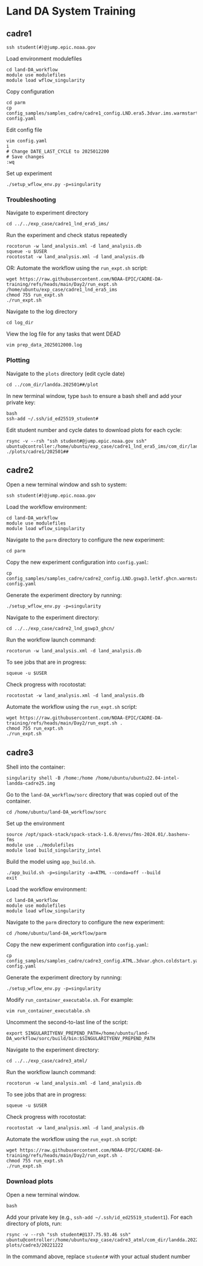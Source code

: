 # Land DA System Training

## cadre1

`ssh student(#)@jump.epic.noaa.gov`

Load environment modulefiles
```
cd land-DA_workflow
module use modulefiles
module load wflow_singularity
```

Copy configuration 
```
cd parm
cp config_samples/samples_cadre/cadre1_config.LND.era5.3dvar.ims.warmstart.yaml config.yaml
```

Edit config file
```
vim config.yaml
i
# Change DATE_LAST_CYCLE to 2025012200
# Save changes
:wq
```

Set up experiment
```
./setup_wflow_env.py -p=singularity
```

### Troubleshooting
Navigate to experiment directory
```
cd ../../exp_case/cadre1_lnd_era5_ims/
```

Run the experiment and check status repeatedly
```
rocotorun -w land_analysis.xml -d land_analysis.db
squeue -u $USER
rocotostat -w land_analysis.xml -d land_analysis.db
```

OR: Automate the workflow using the `run_expt.sh` script:
```
wget https://raw.githubusercontent.com/NOAA-EPIC/CADRE-DA-training/refs/heads/main/Day2/run_expt.sh /home/ubuntu/exp_case/cadre1_lnd_era5_ims
chmod 755 run_expt.sh
./run_expt.sh
```

Navigate to the log directory
```
cd log_dir
```

View the log file for any tasks that went DEAD
```
vim prep_data_2025012000.log
```

### Plotting
Navigate to the `plots` directory (edit cycle date)
```
cd ../com_dir/landda.202501##/plot
```

In new terminal window, type `bash` to ensure a bash shell and add your private key:
```
bash
ssh-add ~/.ssh/id_ed25519_student#
```

Edit student number and cycle dates to download plots for each cycle:
```
rsync -v --rsh "ssh student#@jump.epic.noaa.gov ssh" ubuntu@controller:/home/ubuntu/exp_case/cadre1_lnd_era5_ims/com_dir/landda.202501##/plot/* ./plots/cadre1/202501##
```

## cadre2 

Open a new terminal window and ssh to system:
```
ssh student(#)@jump.epic.noaa.gov
```

Load the workflow environment:
```
cd land-DA_workflow
module use modulefiles
module load wflow_singularity
```

Navigate to the `parm` directory to configure the new experiment:
```
cd parm
```

Copy the new experiment configuration into `config.yaml`:
```
cp config_samples/samples_cadre/cadre2_config.LND.gswp3.letkf.ghcn.warmstart.yaml config.yaml
```

Generate the experiment directory by running:
```
./setup_wflow_env.py -p=singularity
```
Navigate to the experiment directory:
```
cd ../../exp_case/cadre2_lnd_gswp3_ghcn/
```

Run the workflow launch command: 
```
rocotorun -w land_analysis.xml -d land_analysis.db
```

To see jobs that are in progress: 
```
squeue -u $USER
```
Check progress with rocotostat:
```
rocotostat -w land_analysis.xml -d land_analysis.db
```

Automate the workflow using the `run_expt.sh` script:
```
wget https://raw.githubusercontent.com/NOAA-EPIC/CADRE-DA-training/refs/heads/main/Day2/run_expt.sh .
chmod 755 run_expt.sh
./run_expt.sh
```

## cadre3

Shell into the container:
```
singularity shell -B /home:/home /home/ubuntu/ubuntu22.04-intel-landda-cadre25.img
```

Go to the `land-DA_workflow/sorc` directory that was copied out of the container.
```
cd /home/ubuntu/land-DA_workflow/sorc
```

Set up the environment
```
source /opt/spack-stack/spack-stack-1.6.0/envs/fms-2024.01/.bashenv-fms
module use ../modulefiles
module load build_singularity_intel
```

Build the model using `app_build.sh`.
```
./app_build.sh -p=singularity -a=ATML --conda=off --build
exit
```

Load the workflow environment:
```
cd land-DA_workflow
module use modulefiles
module load wflow_singularity
```

Navigate to the `parm` directory to configure the new experiment:
```
cd /home/ubuntu/land-DA_workflow/parm
```

Copy the new experiment configuration into `config.yaml`:
```
cp config_samples/samples_cadre/cadre3_config.ATML.3dvar.ghcn.coldstart.yaml config.yaml
```

Generate the experiment directory by running:
```
./setup_wflow_env.py -p=singularity
```

Modify `run_container_executable.sh`. For example:
```
vim run_container_executable.sh
```

Uncomment the second-to-last line of the script:
```
export SINGULARITYENV_PREPEND_PATH=/home/ubuntu/land-DA_workflow/sorc/build/bin:$SINGULARITYENV_PREPEND_PATH
```

Navigate to the experiment directory:
```
cd ../../exp_case/cadre3_atml/
```

Run the workflow launch command: 
```
rocotorun -w land_analysis.xml -d land_analysis.db
```

To see jobs that are in progress: 
```
squeue -u $USER
```

Check progress with rocotostat:
```
rocotostat -w land_analysis.xml -d land_analysis.db
```

Automate the workflow using the `run_expt.sh` script:
```
wget https://raw.githubusercontent.com/NOAA-EPIC/CADRE-DA-training/refs/heads/main/Day2/run_expt.sh .
chmod 755 run_expt.sh
./run_expt.sh
```

### Download plots
Open a new terminal window.
```
bash
```

Add your private key (e.g., `ssh-add ~/.ssh/id_ed25519_student1`).
For each directory of plots, run: 
```
rsync -v --rsh "ssh student#@137.75.93.46 ssh" ubuntu@controller:/home/ubuntu/exp_case/cadre3_atml/com_dir/landda.20221222/plot/* plots/cadre3/20221222
```

In the command above, replace `student#` with your actual student number




